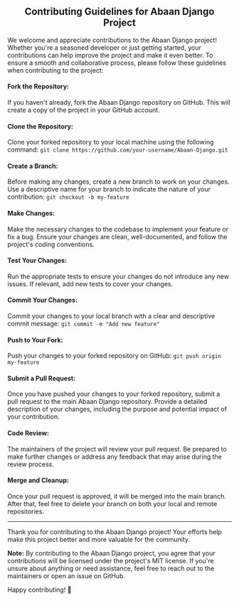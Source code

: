<div align="center">
  <h2>Contributing Guidelines for Abaan Django Project</h2>
</div>


We welcome and appreciate contributions to the Abaan Django project! Whether you're a seasoned developer or just getting started, your contributions can help improve the project and make it even better. To ensure a smooth and collaborative process, please follow these guidelines when contributing to the project:

#### Fork the Repository:
If you haven't already, fork the Abaan Django repository on GitHub. This will create a copy of the project in your GitHub account.

#### Clone the Repository:
Clone your forked repository to your local machine using the following command:
``` git clone https://github.com/your-username/Abaan-Django.git ```

#### Create a Branch:
Before making any changes, create a new branch to work on your changes. Use a descriptive name for your branch to indicate the nature of your contribution:
``` git checkout -b my-feature ```

#### Make Changes:
Make the necessary changes to the codebase to implement your feature or fix a bug. Ensure your changes are clean, well-documented, and follow the project's coding conventions.

#### Test Your Changes:
Run the appropriate tests to ensure your changes do not introduce any new issues. If relevant, add new tests to cover your changes.

#### Commit Your Changes:
Commit your changes to your local branch with a clear and descriptive commit message:
``` git commit -m "Add new feature" ```

#### Push to Your Fork:
Push your changes to your forked repository on GitHub:
``` git push origin my-feature ```

#### Submit a Pull Request:
Once you have pushed your changes to your forked repository, submit a pull request to the main Abaan Django repository. Provide a detailed description of your changes, including the purpose and potential impact of your contribution.

#### Code Review:
The maintainers of the project will review your pull request. Be prepared to make further changes or address any feedback that may arise during the review process.

#### Merge and Cleanup:
Once your pull request is approved, it will be merged into the main branch. After that, feel free to delete your branch on both your local and remote repositories.

--------------------------------------------------------------------------------------------------------------------------------------------------------------------------
Thank you for contributing to the Abaan Django project! Your efforts help make this project better and more valuable for the community.

**Note:** By contributing to the Abaan Django project, you agree that your contributions will be licensed under the project's MIT license. If you're unsure about anything or need assistance, feel free to reach out to the maintainers or open an issue on GitHub.

Happy contributing! 🎉
